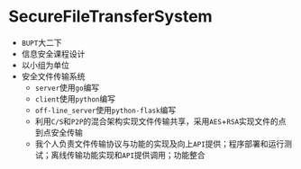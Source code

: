 # SecureFileTransferSystem
- `BUPT`大二下
- 信息安全课程设计
- 以小组为单位
- 安全文件传输系统
  - `server`使用`go`编写
  - `client`使用`python`编写
  - `off-line_server`使用`python-flask`编写
  - 利用`C/S`和`P2P`的混合架构实现文件传输共享，采用`AES`+`RSA`实现文件的点到点安全传输
  - 我个人负责文件传输协议与功能的实现及向上`API`提供；程序部署和运行测试；离线传输功能实现和`API`提供调用；功能整合
  
